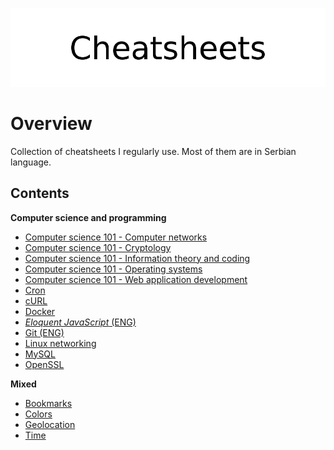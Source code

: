 <p align="center">
	<img src="assets/logo.png" alt="Cheatsheets">
</p>

# Overview

Collection of cheatsheets I regularly use. Most of them are in Serbian language. 

## Contents

**Computer science and programming**

- [Computer science 101 - Computer networks](docs/compsci/computer_networks/)
- [Computer science 101 - Cryptology](docs/compsci/cryptology/)
- [Computer science 101 - Information theory and coding](docs/compsci/information_theory/)
- [Computer science 101 - Operating systems](docs/compsci/operating_systems/)
- [Computer science 101 - Web application development](docs/compsci/web_application_development.md)
- [Cron](docs/crontab.md)
- [cURL](docs/curl.md)
- [Docker](docs/docker/)
- [*Eloquent JavaScript* (ENG)](docs/ejs/)
- [Git (ENG)](docs/git.md)
- [Linux networking](docs/linux_networking.md)
- [MySQL](docs/mysql/)
- [OpenSSL](docs/openssl/)

**Mixed**

- [Bookmarks](docs/misc/bookmarks.md)
- [Colors](docs/misc/colors.md)
- [Geolocation](docs/misc/geolocation.md)
- [Time](docs/misc/time.md)
